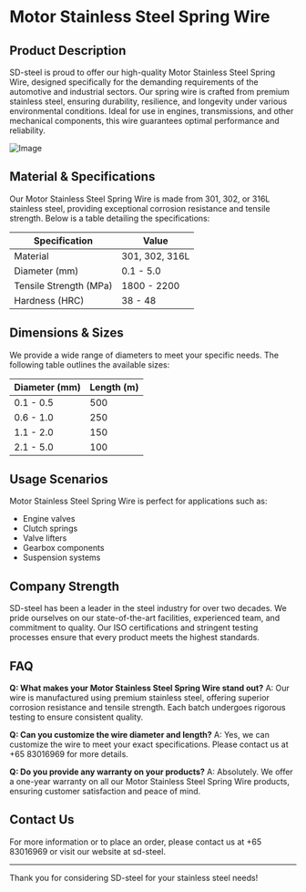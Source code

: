 # Motor Stainless Steel Spring Wire

## Product Description
SD-steel is proud to offer our high-quality Motor Stainless Steel Spring Wire, designed specifically for the demanding requirements of the automotive and industrial sectors. Our spring wire is crafted from premium stainless steel, ensuring durability, resilience, and longevity under various environmental conditions. Ideal for use in engines, transmissions, and other mechanical components, this wire guarantees optimal performance and reliability.

![Image](https://github.com/user-attachments/assets/2567258e-e124-4816-932d-1809bd27ef0b)

## Material & Specifications
Our Motor Stainless Steel Spring Wire is made from 301, 302, or 316L stainless steel, providing exceptional corrosion resistance and tensile strength. Below is a table detailing the specifications:

| Specification | Value |
|---------------|-------|
| Material      | 301, 302, 316L |
| Diameter (mm) | 0.1 - 5.0 |
| Tensile Strength (MPa) | 1800 - 2200 |
| Hardness (HRC) | 38 - 48 |

## Dimensions & Sizes
We provide a wide range of diameters to meet your specific needs. The following table outlines the available sizes:

| Diameter (mm) | Length (m) |
|---------------|------------|
| 0.1 - 0.5     | 500        |
| 0.6 - 1.0     | 250        |
| 1.1 - 2.0     | 150        |
| 2.1 - 5.0     | 100        |

## Usage Scenarios
Motor Stainless Steel Spring Wire is perfect for applications such as:
- Engine valves
- Clutch springs
- Valve lifters
- Gearbox components
- Suspension systems

## Company Strength
SD-steel has been a leader in the steel industry for over two decades. We pride ourselves on our state-of-the-art facilities, experienced team, and commitment to quality. Our ISO certifications and stringent testing processes ensure that every product meets the highest standards.

## FAQ
**Q: What makes your Motor Stainless Steel Spring Wire stand out?**
A: Our wire is manufactured using premium stainless steel, offering superior corrosion resistance and tensile strength. Each batch undergoes rigorous testing to ensure consistent quality.

**Q: Can you customize the wire diameter and length?**
A: Yes, we can customize the wire to meet your exact specifications. Please contact us at +65 83016969 for more details.

**Q: Do you provide any warranty on your products?**
A: Absolutely. We offer a one-year warranty on all our Motor Stainless Steel Spring Wire products, ensuring customer satisfaction and peace of mind.

## Contact Us
For more information or to place an order, please contact us at +65 83016969 or visit our website at  sd-steel.

---

Thank you for considering SD-steel for your stainless steel needs!